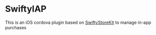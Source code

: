 # SwiftyIAP

This is an iOS cordova plugin based on [SwiftyStoreKit](https://github.com/bizz84/SwiftyStoreKit) to manage in-app purchases

